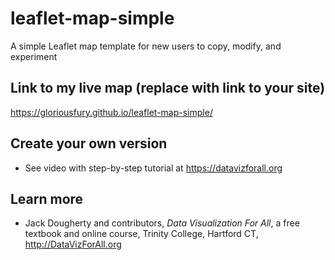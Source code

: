 # leaflet-map-simple
A simple Leaflet map template for new users to copy, modify, and experiment

## Link to my live map (replace with link to your site)

https://gloriousfury.github.io/leaflet-map-simple/

## Create your own version
- See video with step-by-step tutorial at https://datavizforall.org

## Learn more
- Jack Dougherty and contributors, *Data Visualization For All*, a free textbook and online course, Trinity College, Hartford CT, http://DataVizForAll.org
